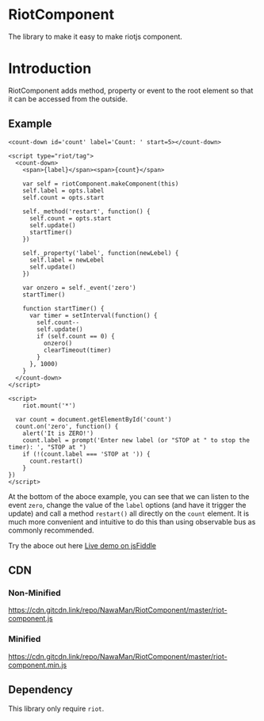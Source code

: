 # RiotComponent
The library to make it easy to make riotjs component.

# Introduction
RiotComponent adds method, property or event to the root element so that it can be accessed from the outside.

## Example
    <count-down id='count' label='Count: ' start=5></count-down>

    <script type="riot/tag">
      <count-down>
        <span>{label}</span><span>{count}</span>
    
        var self = riotComponent.makeComponent(this)
        self.label = opts.label
        self.count = opts.start
    
        self._method('restart', function() {
          self.count = opts.start
          self.update()
          startTimer()
        })
        
        self._property('label', function(newLebel) {
          self.label = newLebel
          self.update()
        })
        
        var onzero = self._event('zero')
        startTimer()
        
        function startTimer() {
          var timer = setInterval(function() {
            self.count--
            self.update()
            if (self.count == 0) {
              onzero()
              clearTimeout(timer)
            }
          }, 1000)
        }
      </count-down>
    </script>

    <script>
	    riot.mount('*')
  
      var count = document.getElementById('count')
      count.on('zero', function() {
        alert('It is ZERO!')
        count.label = prompt('Enter new label (or "STOP at " to stop the timer): ', "STOP at ")
        if (!(count.label === 'STOP at ')) {
          count.restart()
        }
    })
    </script>

At the bottom of the aboce example, you can see that we can listen to the event `zero`, change the value of the `label` options (and have it trigger the update) and call a method `restart()` all directly on the `count` element. It is much more convenient and intuitive to do this than using observable bus as commonly recommended.

Try the aboce out here [Live demo on jsFiddle](https://jsfiddle.net/jcdxdrpk/17/ "Live demo on jsFiddle!")

## CDN
### Non-Minified
https://cdn.gitcdn.link/repo/NawaMan/RiotComponent/master/riot-component.js
### Minified
https://cdn.gitcdn.link/repo/NawaMan/RiotComponent/master/riot-component.min.js

## Dependency
This library only require `riot`.
